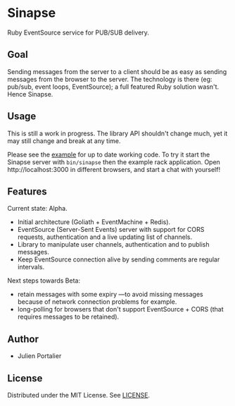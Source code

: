 # Sinapse

Ruby EventSource service for PUB/SUB delivery.

## Goal

Sending messages from the server to a client should be as easy as sending
messages from the browser to the server. The technology is there (eg: pub/sub,
event loops, EventSource); a full featured Ruby solution wasn't. Hence Sinapse.

## Usage

This is still a work in progress. The library API shouldn't change much, yet it
may still change and break at any time.

Please see the [example](https://github.com/ysbaddaden/sinapse/tree/master/example)
for up to date working code. To try it start the Sinapse server with `bin/sinapse`
then the example rack application. Open http://localhost:3000 in different
browsers, and start a chat with yourself!

## Features

Current state: Alpha.

- Initial architecture (Goliath + EventMachine + Redis).
- EventSource (Server-Sent Events) server with support for CORS requests,
  authentication and a live updating list of channels.
- Library to manipulate user channels, authentication and to publish messages.
- Keep EventSource connection alive by sending comments are regular intervals.

Next steps towards Beta:

- retain messages with some expiry —to avoid missing messages because of
  network connection problems for example.
- long-polling for browsers that don't support EventSource + CORS (that
  requires messages to be retained).

## Author

- Julien Portalier

## License

Distributed under the MIT License.
See [LICENSE](LICENSE.m://github.com/ysbaddaden/sinapse/blob/master/LICENSE).

